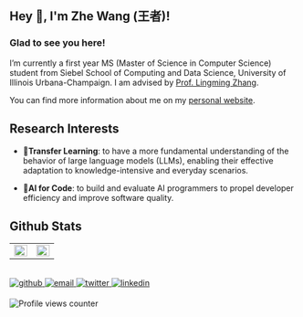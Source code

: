 ## Hey 👋, I'm Zhe Wang (王者)!  
  
### Glad to see you here!  
I’m currently a first year MS (Master of Science in Computer Science) student from Siebel School of Computing and Data Science, University of Illinois Urbana-Champaign. I am advised by [Prof. Lingming Zhang](https://lingming.cs.illinois.edu).

You can find more information about me on my [personal website](https://zhewang2001.github.io).    

## Research Interests  
<div>

-  📘**Transfer Learning**: to have a more fundamental understanding of the behavior of large language models (LLMs), enabling their effective adaptation to knowledge-intensive and everyday scenarios.  
  

-  🤖**AI for Code**: to build and evaluate AI programmers to propel developer efficiency and improve software quality.  

</div>

## Github Stats  
<table><tr><td valign="top" width="50%">

<img src="https://github-readme-stats.vercel.app/api?username=zhewang2001&show_icons=true&count_private=true&hide_border=true" align="left" style="width: 100%" />

</td><td valign="top" width="50%">

<img src="https://github-readme-stats.vercel.app/api/top-langs/?username=zhewang2001&hide_border=true&layout=compact" align="left" style="width: 100%" />

</td></tr></table>  

<br/>  

<a href="https://github.com/zhewang2001" target="_blank">
<img src=https://img.shields.io/badge/github-%2324292e.svg?&style=for-the-badge&logo=github&logoColor=white alt=github style="margin-bottom: 5px;" />
</a>
<a href="mailto:zhe36@illinos.edu" target="_blank">
  <img src="https://img.shields.io/badge/email-%23D14836.svg?&style=for-the-badge&logo=gmail&logoColor=white" alt="email" style="margin-bottom: 5px;" />
</a>
<a href="https://twitter.com/zhewang_20" target="_blank">
<img src=https://img.shields.io/badge/twitter-%2300acee.svg?&style=for-the-badge&logo=twitter&logoColor=white alt=twitter style="margin-bottom: 5px;" />
</a>
<a href="https://linkedin.com/in/zhe-wang-67aa502a7" target="_blank">
<img src=https://img.shields.io/badge/linkedin-%231E77B5.svg?&style=for-the-badge&logo=linkedin&logoColor=white alt=linkedin style="margin-bottom: 5px;" />
</a>  

  

<br/>  

![Profile views counter](https://komarev.com/ghpvc/?username=zhewang2001&&style=flat-square)  
  

<br/>  


<br />
